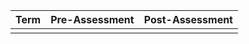 | Term | Pre-Assessment | Post-Assessment |
| ---- | -------------- | --------------- |
|      |                |                 |

